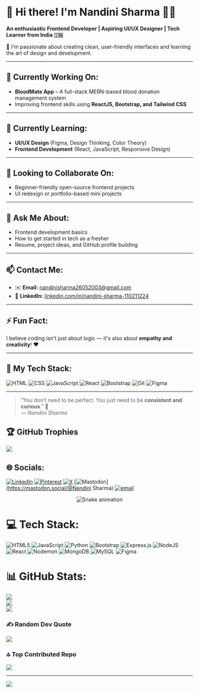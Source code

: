 # 💫 Hi there! I'm Nandini Sharma 👩‍💻  
**An enthusiastic Frontend Developer | Aspiring UI/UX Designer | Tech Learner from India 🇮🇳**

🌱 I'm passionate about creating clean, user-friendly interfaces and learning the art of design and development.

---

## 🔭 Currently Working On:
- **BloodMate App** – A full-stack MERN-based blood donation management system  
- Improving frontend skills using **ReactJS, Bootstrap, and Tailwind CSS**

---

## 🌱 Currently Learning:
- **UI/UX Design** (Figma, Design Thinking, Color Theory)  
- **Frontend Development** (React, JavaScript, Responsive Design)

---

## 💼 Looking to Collaborate On:
- Beginner-friendly open-source frontend projects  
- UI redesign or portfolio-based mini projects

---

## 💬 Ask Me About:
- Frontend development basics  
- How to get started in tech as a fresher  
- Resume, project ideas, and GitHub profile building

---

## 📫 Contact Me:
- ✉️ **Email:** [nandinisharma26052003@gmail.com](mailto:nandinisharma26052003@gmail.com)  
- 💼 **LinkedIn:** [linkedin.com/in/nandini-sharma-110211224](https://linkedin.com/in/nandini-sharma-110211224)

---

## ⚡ Fun Fact:
I believe coding isn't just about logic — it's also about **empathy and creativity**! ❤️

---

## 🧰 My Tech Stack:
![HTML](https://img.shields.io/badge/HTML-E34F26?style=for-the-badge&logo=html5&logoColor=white)
![CSS](https://img.shields.io/badge/CSS-1572B6?style=for-the-badge&logo=css3&logoColor=white)
![JavaScript](https://img.shields.io/badge/JS-F7DF1E?style=for-the-badge&logo=javascript&logoColor=black)
![React](https://img.shields.io/badge/React-61DAFB?style=for-the-badge&logo=react&logoColor=black)
![Bootstrap](https://img.shields.io/badge/Bootstrap-563D7C?style=for-the-badge&logo=bootstrap&logoColor=white)
![Git](https://img.shields.io/badge/Git-F05032?style=for-the-badge&logo=git&logoColor=white)
![Figma](https://img.shields.io/badge/Figma-F24E1E?style=for-the-badge&logo=figma&logoColor=white)

---

> “You don’t need to be perfect. You just need to be **consistent and curious**.” 💖  
> — *Nandini Sharma*

## 🏆 GitHub Trophies
![](https://github-profile-trophy.vercel.app/?username=Nandini26sharma&theme=radical&no-frame=false&no-bg=true&margin-w=4)

## 🌐 Socials:
[![LinkedIn](https://img.shields.io/badge/LinkedIn-%230077B5.svg?logo=linkedin&logoColor=white)](https://linkedin.com/in/https://www.linkedin.com/in/nandini-sharma-110211224?utm_source=share&utm_campaign=share_via&utm_content=profile&utm_medium=android_app) [![Pinterest](https://img.shields.io/badge/Pinterest-%23E60023.svg?logo=Pinterest&logoColor=white)](https://pinterest.com/nandinisharma26052003) [![X](https://img.shields.io/badge/X-black.svg?logo=X&logoColor=white)](https://x.com/NandiniSha11364) [![Mastodon](https://img.shields.io/badge/-MASTODON-%232B90D9?logo=mastodon&logoColor=white)](https://mastodon.social/@Nandini Sharma) [![email](https://img.shields.io/badge/Email-D14836?logo=gmail&logoColor=white)](mailto:nandinisharma26052003@gmail.com) 
<!-- Snake Game Repo View -->

<div align="center">
  <img src="https://profile-readme-generator.com/assets/snake.svg" alt="Snake animation" />
</div>

# 💻 Tech Stack:
![HTML5](https://img.shields.io/badge/html5-%23E34F26.svg?style=for-the-badge&logo=html5&logoColor=white) ![JavaScript](https://img.shields.io/badge/javascript-%23323330.svg?style=for-the-badge&logo=javascript&logoColor=%23F7DF1E) ![Python](https://img.shields.io/badge/python-3670A0?style=for-the-badge&logo=python&logoColor=ffdd54) ![Bootstrap](https://img.shields.io/badge/bootstrap-%238511FA.svg?style=for-the-badge&logo=bootstrap&logoColor=white) ![Express.js](https://img.shields.io/badge/express.js-%23404d59.svg?style=for-the-badge&logo=express&logoColor=%2361DAFB) ![NodeJS](https://img.shields.io/badge/node.js-6DA55F?style=for-the-badge&logo=node.js&logoColor=white) ![React](https://img.shields.io/badge/react-%2320232a.svg?style=for-the-badge&logo=react&logoColor=%2361DAFB) ![Nodemon](https://img.shields.io/badge/NODEMON-%23323330.svg?style=for-the-badge&logo=nodemon&logoColor=%BBDEAD) ![MongoDB](https://img.shields.io/badge/MongoDB-%234ea94b.svg?style=for-the-badge&logo=mongodb&logoColor=white) ![MySQL](https://img.shields.io/badge/mysql-4479A1.svg?style=for-the-badge&logo=mysql&logoColor=white) ![Figma](https://img.shields.io/badge/figma-%23F24E1E.svg?style=for-the-badge&logo=figma&logoColor=white)
# 📊 GitHub Stats:
![](https://github-readme-stats.vercel.app/api?username=Nandini26sharma&theme=dark&hide_border=false&include_all_commits=true&count_private=false)<br/>
![](https://nirzak-streak-stats.vercel.app/?user=Nandini26sharma&theme=dark&hide_border=false)<br/>
![](https://github-readme-stats.vercel.app/api/top-langs/?username=Nandini26sharma&theme=dark&hide_border=false&include_all_commits=true&count_private=false&layout=compact)



### ✍️ Random Dev Quote
![](https://quotes-github-readme.vercel.app/api?type=horizontal&theme=radical)

### 🔝 Top Contributed Repo
![](https://github-contributor-stats.vercel.app/api?username=Nandini26sharma&limit=5&theme=dark&combine_all_yearly_contributions=true)

---
[![](https://visitcount.itsvg.in/api?id=Nandini26sharma&icon=0&color=0)](https://visitcount.itsvg.in)

<!-- Proudly created with GPRM ( https://gprm.itsvg.in ) -->
